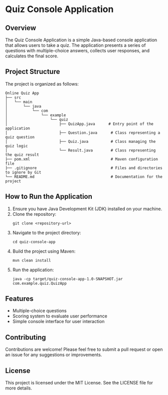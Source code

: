 # Quiz Console Application

## Overview
The Quiz Console Application is a simple Java-based console application that allows users to take a quiz. The application presents a series of questions with multiple-choice answers, collects user responses, and calculates the final score.

## Project Structure
The project is organized as follows:

```
Online Quiz App
├── src
│   └── main
│       └── java
│           └── com
│               └── example
│                   └── quiz
│                       ├── QuizApp.java      # Entry point of the application
│                       ├── Question.java      # Class representing a quiz question
│                       ├── Quiz.java          # Class managing the quiz logic
│                       └── Result.java        # Class representing the quiz result
├── pom.xml                                    # Maven configuration file
├── .gitignore                                 # Files and directories to ignore by Git
└── README.md                                  # Documentation for the project
```

## How to Run the Application
1. Ensure you have Java Development Kit (JDK) installed on your machine.
2. Clone the repository:
   ```
   git clone <repository-url>
   ```
3. Navigate to the project directory:
   ```
   cd quiz-console-app
   ```
4. Build the project using Maven:
   ```
   mvn clean install
   ```
5. Run the application:
   ```
   java -cp target/quiz-console-app-1.0-SNAPSHOT.jar com.example.quiz.QuizApp
   ```

## Features
- Multiple-choice questions
- Scoring system to evaluate user performance
- Simple console interface for user interaction

## Contributing
Contributions are welcome! Please feel free to submit a pull request or open an issue for any suggestions or improvements.

## License
This project is licensed under the MIT License. See the LICENSE file for more details.